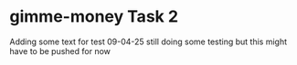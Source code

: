# gimme-money Task 2 

Adding some text for test 
09-04-25  still doing some testing but this might have to be pushed for now

